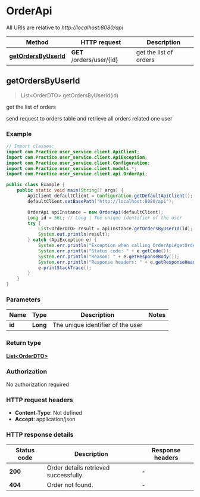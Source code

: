 # OrderApi

All URIs are relative to *http://localhost:8080/api*

| Method | HTTP request | Description |
|------------- | ------------- | -------------|
| [**getOrdersByUserId**](OrderApi.md#getOrdersByUserId) | **GET** /orders/user/{id} | get the list of orders |



## getOrdersByUserId

> List&lt;OrderDTO&gt; getOrdersByUserId(id)

get the list of orders

send request to orders table and retrieve all orders related one user

### Example

```java
// Import classes:
import com.Practice.user_service.client.ApiClient;
import com.Practice.user_service.client.ApiException;
import com.Practice.user_service.client.Configuration;
import com.Practice.user_service.client.models.*;
import com.Practice.user_service.client.api.OrderApi;

public class Example {
    public static void main(String[] args) {
        ApiClient defaultClient = Configuration.getDefaultApiClient();
        defaultClient.setBasePath("http://localhost:8080/api");

        OrderApi apiInstance = new OrderApi(defaultClient);
        Long id = 56L; // Long | The unique identifier of the user
        try {
            List<OrderDTO> result = apiInstance.getOrdersByUserId(id);
            System.out.println(result);
        } catch (ApiException e) {
            System.err.println("Exception when calling OrderApi#getOrdersByUserId");
            System.err.println("Status code: " + e.getCode());
            System.err.println("Reason: " + e.getResponseBody());
            System.err.println("Response headers: " + e.getResponseHeaders());
            e.printStackTrace();
        }
    }
}
```

### Parameters


| Name | Type | Description  | Notes |
|------------- | ------------- | ------------- | -------------|
| **id** | **Long**| The unique identifier of the user | |

### Return type

[**List&lt;OrderDTO&gt;**](OrderDTO.md)

### Authorization

No authorization required

### HTTP request headers

- **Content-Type**: Not defined
- **Accept**: application/json


### HTTP response details
| Status code | Description | Response headers |
|-------------|-------------|------------------|
| **200** | Order details retrieved successfully. |  -  |
| **404** | Order not found. |  -  |

